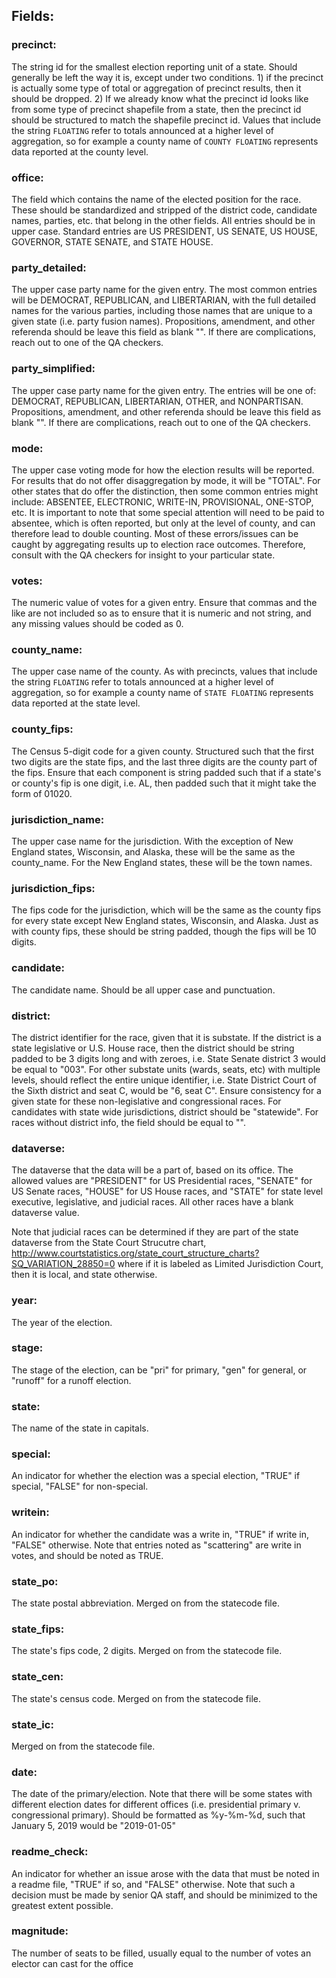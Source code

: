 ## Fields:

### precinct: 
The string id for the smallest election reporting unit of a state. Should generally be left the way it is, except under two conditions. 1) if the precinct is actually some type of total or aggregation of precinct results, then it should be dropped. 2) If we already know what the precinct id looks like from some type of precinct shapefile from a state, then the precinct id should be structured to match the shapefile precinct id. Values that include the string `FLOATING` refer to totals announced at a higher level of aggregation, so for example a county name of `COUNTY FLOATING` represents data reported at the county level.

### office: 
The field which contains the name of the elected position for the race. These should be standardized and stripped of the district code, candidate names, parties, etc. that belong in the other fields. All entries should be in upper case. Standard entries are US PRESIDENT, US SENATE, US HOUSE, GOVERNOR, STATE SENATE, and STATE HOUSE.

### party_detailed:
The upper case party name for the given entry. The most common entries will be DEMOCRAT, REPUBLICAN, and LIBERTARIAN, with the full detailed names for the various parties, including those names that are unique to a given state (i.e. party fusion names). Propositions, amendment, and other referenda should be leave this field as blank "". If there are complications, reach out to one of the QA checkers. 

### party_simplified:
The upper case party name for the given entry. The entries will be one of: DEMOCRAT, REPUBLICAN, LIBERTARIAN, OTHER, and NONPARTISAN. Propositions, amendment, and other referenda should be leave this field as blank "". If there are complications, reach out to one of the QA checkers. 

### mode:
The upper case voting mode for how the election results will be reported. For results that do not offer disaggregation by mode, it will be "TOTAL". For other states that do offer the distinction, then some common entries might include: ABSENTEE, ELECTRONIC, WRITE-IN, PROVISIONAL, ONE-STOP, etc. It is important to note that some special attention will need to be paid to absentee, which is often reported, but only at the level of county, and can therefore lead to double counting. Most of these errors/issues can be caught by aggregating results up to election race outcomes. Therefore, consult with the QA checkers for insight to your particular state. 

### votes:
The numeric value of votes for a given entry. Ensure that commas and the like are not included so as to ensure that it is numeric and not string, and any missing values should be coded as 0. 

### county_name:
The upper case name of the county. As with precincts, values that include the string `FLOATING` refer to totals announced at a higher level of aggregation, so for example a county name of `STATE FLOATING` represents data reported at the state level.

### county_fips: 
The Census 5-digit code for a given county. Structured such that the first two digits are the state fips, and the last three digits are the county part of the fips. Ensure that each component is string padded such that if a state's or county's fip is one digit, i.e. AL, then padded such that it might take the form of 01020. 

### jurisdiction_name:
The upper case name for the jurisdiction. With the exception of New England states, Wisconsin, and Alaska, these will be the same as the county_name. For the New England states, these will be the town names. 

### jurisdiction_fips: 
The fips code for the jurisdiction, which will be the same as the county fips for every state except New England states, Wisconsin, and Alaska. Just as with county fips, these should be string padded, though the fips will be 10 digits.  

### candidate:
The candidate name. Should be all upper case and punctuation.

### district: 
The district identifier for the race, given that it is substate. If the district is a state legislative or U.S. House race, then the district should be string padded to be 3 digits long and with zeroes, i.e. State Senate district 3 would be equal to "003". For other substate units (wards, seats, etc) with multiple levels, should reflect the entire unique identifier, i.e. State District Court of the Sixth district and seat C, would be "6, seat C". Ensure consistency for a given state for these non-legislative and congressional races. For candidates with state wide jurisdictions, district should be "statewide". For races without district info, the field should be equal to "". 

### dataverse:
The dataverse that the data will be a part of, based on its office. The allowed values are "PRESIDENT" for US Presidential races, "SENATE" for US Senate races, "HOUSE" for US House races, and "STATE" for state level executive, legislative, and judicial races. All other races have a blank dataverse value.

Note that judicial races can be determined if they are part of the state dataverse from the State Court Strucutre chart, http://www.courtstatistics.org/state_court_structure_charts?SQ_VARIATION_28850=0
where if it is labeled as Limited Jurisdiction Court, then it is local, and state otherwise. 

### year:
The year of the election.

### stage:
The stage of the election, can be "pri" for primary, "gen" for general, or "runoff" for a runoff election. 

### state: 
The name of the state in capitals. 

### special:
An indicator for whether the election was a special election, "TRUE" if special, "FALSE" for non-special. 

### writein:
An indicator for whether the candidate was a write in, "TRUE" if write in, "FALSE" otherwise. Note that entries noted as "scattering" are write in votes, and should be noted as TRUE. 

### state_po:
The state postal abbreviation. Merged on from the statecode file.

### state_fips:
The state's fips code, 2 digits. Merged on from the statecode file.

### state_cen: 
The state's census code. Merged on from the statecode file.

### state_ic:
Merged on from the statecode file.

### date: 
The date of the primary/election. Note that there will be some states with different election dates for different offices (i.e. presidential primary v. congressional primary). Should be formatted as %y-%m-%d, such that January 5, 2019 would be "2019-01-05" 

### readme_check:
An indicator for whether an issue arose with the data that must be noted in a readme file, "TRUE" if so, and "FALSE" otherwise. Note that such a decision must be made by senior QA staff, and should be minimized to the greatest extent possible. 

### magnitude:
The number of seats to be filled, usually equal to the number of votes an elector can cast for the office
